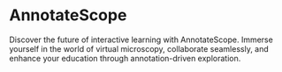 # AnnotateScope
 Discover the future of interactive learning with AnnotateScope. Immerse yourself in the world of virtual microscopy, collaborate seamlessly, and enhance your education through annotation-driven exploration.
